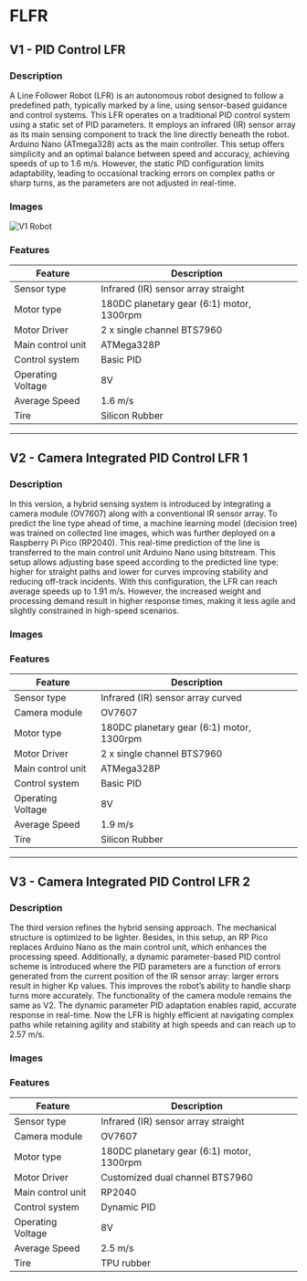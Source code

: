 # FLFR

## V1 - PID Control LFR

### Description
A Line Follower Robot (LFR) is an autonomous robot designed to follow a predefined path, typically marked by a line, using sensor-based guidance and control systems. This LFR operates on a traditional PID control system using a static set of PID parameters. It employs an infrared (IR) sensor array as its main sensing component to track the line directly beneath the robot. Arduino Nano (ATmega328) acts as the main controller. This setup offers simplicity and an optimal balance between speed and accuracy, achieving speeds of up to 1.6 m/s. However, the static PID configuration limits adaptability, leading to occasional tracking errors on complex paths or sharp turns, as the parameters are not adjusted in real-time.

### Images
![V1 Robot](20240310_102713.jpg)
### Features

| Feature            | Description                                      |
|--------------------|--------------------------------------------------|
| Sensor type        | Infrared (IR) sensor array straight              |
| Motor type         | 180DC planetary gear (6:1) motor, 1300rpm        |
| Motor Driver       | 2 x single channel BTS7960                       |
| Main control unit  | ATMega328P                                       |
| Control system     | Basic PID                                        |
| Operating Voltage  | 8V                                               |
| Average Speed      | 1.6 m/s                                          |
| Tire               | Silicon Rubber                                   |



---

## V2 - Camera Integrated PID Control LFR 1

### Description
In this version, a hybrid sensing system is introduced by integrating a camera module (OV7607) along with a conventional IR sensor array. To predict the line type ahead of time, a machine learning model (decision tree) was trained on collected line images, which was further deployed on a Raspberry Pi Pico (RP2040). This real-time prediction of the line is transferred to the main control unit Arduino Nano using bitstream. This setup allows adjusting base speed according to the predicted line type: higher for straight paths and lower for curves improving stability and reducing off-track incidents. With this configuration, the LFR can reach average speeds up to 1.91 m/s. However, the increased weight and processing demand result in higher response times, making it less agile and slightly constrained in high-speed scenarios.

### Images


### Features

| Feature            | Description                                      |
|--------------------|--------------------------------------------------|
| Sensor type        | Infrared (IR) sensor array curved                |
| Camera module      | OV7607                                           |
| Motor type         | 180DC planetary gear (6:1) motor, 1300rpm        |
| Motor Driver       | 2 x single channel BTS7960                       |
| Main control unit  | ATMega328P                                       |
| Control system     | Basic PID                                        |
| Operating Voltage  | 8V                                               |
| Average Speed      | 1.9 m/s                                          |
| Tire               | Silicon Rubber                                   |


---

## V3 - Camera Integrated PID Control LFR 2

### Description
The third version refines the hybrid sensing approach. The mechanical structure is optimized to be lighter. Besides, in this setup, an RP Pico replaces Arduino Nano as the main control unit, which enhances the processing speed. Additionally, a dynamic parameter-based PID control scheme is introduced where the PID parameters are a function of errors generated from the current position of the IR sensor array: larger errors result in higher Kp values. This improves the robot’s ability to handle sharp turns more accurately. The functionality of the camera module remains the same as V2. The dynamic parameter PID adaptation enables rapid, accurate response in real-time. Now the LFR is highly efficient at navigating complex paths while retaining agility and stability at high speeds and can reach up to 2.57 m/s.

### Images


### Features

| Feature            | Description                                      |
|--------------------|--------------------------------------------------|
| Sensor type        | Infrared (IR) sensor array straight              |
| Camera module      | OV7607                                           |
| Motor type         | 180DC planetary gear (6:1) motor, 1300rpm        |
| Motor Driver       | Customized dual channel BTS7960                  |
| Main control unit  | RP2040                                           |
| Control system     | Dynamic PID                                      |
| Operating Voltage  | 8V                                               |
| Average Speed      | 2.5 m/s                                          |
| Tire               | TPU rubber                                       |


